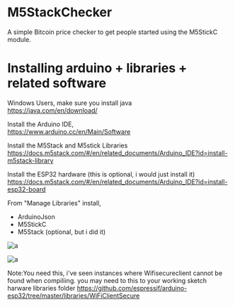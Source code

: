 # M5StackChecker
A simple Bitcoin price checker to get people started using the M5StickC module.

# Installing arduino + libraries + related software 

Windows Users, make sure you install java <br>
https://java.com/en/download/

Install the Arduino IDE,<br>
https://www.arduino.cc/en/Main/Software

Install the M5Stack and M5stick Libraries <br>
https://docs.m5stack.com/#/en/related_documents/Arduino_IDE?id=install-m5stack-library

Install the ESP32 hardware (this is optional, i would just install it)<br>https://docs.m5stack.com/#/en/related_documents/Arduino_IDE?id=install-esp32-board


From "Manage Libraries" install,<br>
- ArduinoJson
- M5StickC
- M5Stack (optional, but i did it)

![a](https://i.imgur.com/mCfnhZN.png)


![a](https://img.staticbg.com/images/oaupload/banggood/images/C7/D3/2543c2c1-2c1a-427d-818d-5ca57a696434.jpg)

Note:You need this, i've seen instances where Wifisecureclient cannot be found when compiliing. you may need to this to your working sketch harware libraries folder
https://github.com/espressif/arduino-esp32/tree/master/libraries/WiFiClientSecure

